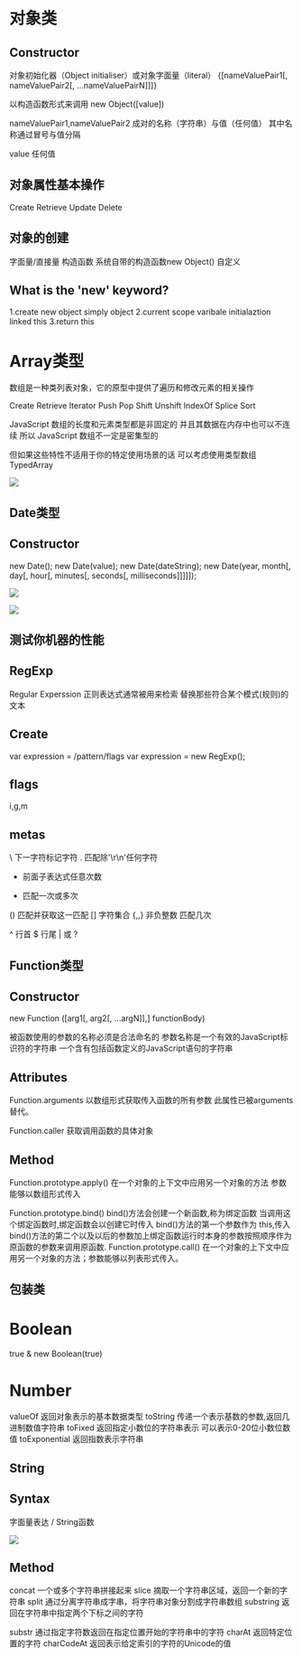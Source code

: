 # 对象类

## Constructor

对象初始化器（Object initialiser）或对象字面量（literal）
{[nameValuePair1[, nameValuePair2[, ...nameValuePairN]]]}

以构造函数形式来调用
new Object([value])

nameValuePair1,nameValuePair2
成对的名称（字符串）与值（任何值）
其中名称通过冒号与值分隔

value
任何值

## 对象属性基本操作
Create
Retrieve
Update
Delete

## 对象的创建
字面量/直接量
构造函数
  系统自带的构造函数new Object()
  自定义

## What is the 'new' keyword?

1.create new object simply object
2.current scope varibale initialaztion linked this
3.return this

# Array类型

数组是一种类列表对象，它的原型中提供了遍历和修改元素的相关操作

Create
Retrieve
Iterator
Push
Pop
Shift
Unshift
IndexOf
Splice
Sort

JavaScript 数组的长度和元素类型都是非固定的
并且其数据在内存中也可以不连续
所以 JavaScript 数组不一定是密集型的

但如果这些特性不适用于你的特定使用场景的话
可以考虑使用类型数组 TypedArray

![](assets/js/typearray.png)

## Date类型
## Constructor
new Date();
new Date(value);
new Date(dateString);
new Date(year, month[, day[, hour[, minutes[, seconds[, milliseconds]]]]]);

![](assets/js/datearguments.png)

![](assets/js/dateDesc.png)

## 测试你机器的性能

## RegExp
Regular Experssion
正则表达式通常被用来检索
替换那些符合某个模式(规则)的文本

## Create
var expression = /pattern/flags
var expression = new RegExp();

## flags
i,g,m

## metas
\ 下一字符标记字符
. 匹配除'\r\n'任何字符
* 前面子表达式任意次数
+ 匹配一次或多次

()  匹配并获取这一匹配 
[] 字符集合
{,,} 非负整数 匹配几次

^ 行首
$ 行尾
| 或
? 

## Function类型

## Constructor
new Function ([arg1[, arg2[, ...argN]],] functionBody)

被函数使用的参数的名称必须是合法命名的
参数名称是一个有效的JavaScript标识符的字符串
一个含有包括函数定义的JavaScript语句的字符串

## Attributes
Function.arguments
以数组形式获取传入函数的所有参数
此属性已被arguments替代。

Function.caller
获取调用函数的具体对象

## Method
Function.prototype.apply()
在一个对象的上下文中应用另一个对象的方法
参数能够以数组形式传入

Function.prototype.bind()
bind()方法会创建一个新函数,称为绑定函数
当调用这个绑定函数时,绑定函数会以创建它时传入 bind()方法的第一个参数作为 this,传入 bind()方法的第二个以及以后的参数加上绑定函数运行时本身的参数按照顺序作为原函数的参数来调用原函数.
Function.prototype.call()
在一个对象的上下文中应用另一个对象的方法；参数能够以列表形式传入。

## 包装类

# Boolean
true & new Boolean(true)
# Number
valueOf 返回对象表示的基本数据类型
toString 传递一个表示基数的参数,返回几进制数值字符串
toFixed 返回指定小数位的字符串表示
可以表示0-20位小数位数值
toExponential 返回指数表示字符串

## String

## Syntax
字面量表达 / String函数

![](assets/js/Escape.png)

## Method

concat 一个或多个字符串拼接起来
slice 摘取一个字符串区域，返回一个新的字符串
split 通过分离字符串成字串，将字符串对象分割成字符串数组
substring 返回在字符串中指定两个下标之间的字符

substr 通过指定字符数返回在指定位置开始的字符串中的字符
charAt 返回特定位置的字符
charCodeAt 返回表示给定索引的字符的Unicode的值